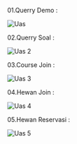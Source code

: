 01.Querry Demo :

![Uas](https://github.com/arizatus233/Learn_Phpmyadmin/assets/160198966/a4c15e26-5476-4d4b-a8dd-5a73b0df05fa)

02.Querry Soal :

![Uas 2](https://github.com/arizatus233/Learn_Phpmyadmin/assets/160198966/57c502a0-d3dc-4505-afbe-c5cbe40ab83c)

03.Course Join :

![Uas 3](https://github.com/arizatus233/Learn_Phpmyadmin/assets/160198966/afdc9e80-8691-402b-b11d-9282a04bc81d)

04.Hewan Join :

![Uas 4](https://github.com/arizatus233/Learn_Phpmyadmin/assets/160198966/5081b0be-9bec-49d7-8739-e76319445c34)

05.Hewan Reservasi :

![Uas 5](https://github.com/arizatus233/Learn_Phpmyadmin/assets/160198966/64ff294c-11aa-475d-862c-3fcb25c2ce3d)
